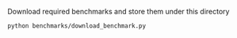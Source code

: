 Download required benchmarks and store them under this directory 

```bash
python benchmarks/download_benchmark.py
```